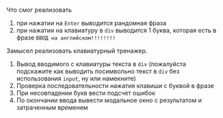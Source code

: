 Что смог реализовать

1) при нажатии на `Enter` выводится рандомная фраза
2) при нажатии на клавиатуру в `div` выводится 1 буква, которая есть в фразе  `ВВОД на английском!!!!!!!!`

Замысел реализовать клавиатурный тренажер.

1) Вывод вводимого с клавиатуры текста в `div` (пожалуйста подскажите как выводить посимвольно текст в `div` без использования `input`, ну или намекните)
2) Проверка последовательности нажатия клавиши с буквой в фразе
3) При несовпадении букв вести подсчет ошибок
4) По окончании ввода вывести модальное окно с результатом и затраченным временем

